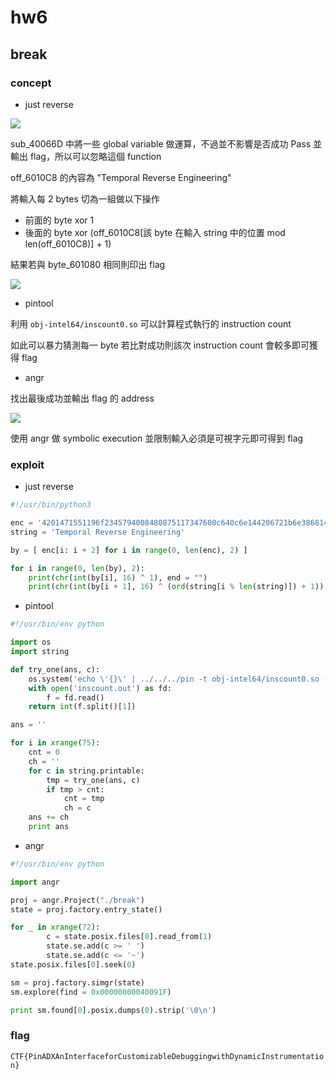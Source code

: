 hw6
===

## break

### concept

- just reverse

![](https://i.imgur.com/PLDKIrW.png)

sub_40066D 中將一些 global variable 做運算，不過並不影響是否成功 Pass 並輸出 flag，所以可以忽略這個 function

off_6010C8 的內容為 "Temporal Reverse Engineering"

將輸入每 2 bytes 切為一組做以下操作

- 前面的 byte xor 1
- 後面的 byte xor (off_6010C8[該 byte 在輸入 string 中的位置 mod len(off_6010C8)] + 1)

結果若與 byte_601080 相同則印出 flag

![](https://i.imgur.com/N414Wu1.png)

- pintool

利用 ```obj-intel64/inscount0.so``` 可以計算程式執行的 instruction count

如此可以暴力猜測每一 byte 若比對成功則該次 instruction count 會較多即可獲得 flag

- angr

找出最後成功並輸出 flag 的 address

![](https://i.imgur.com/p4LsZ7V.png)

使用 angr 做 symbolic execution 並限制輸入必須是可視字元即可得到 flag

### exploit

- just reverse

```python
#!/usr/bin/python3

enc = '4201471551196f2345794008480875117347600c640c6e144206721b6e38681460126d07454463136601681a6656681b692e7808601e680c483b721a73056c076f55601268096f09'
string = 'Temporal Reverse Engineering'

by = [ enc[i: i + 2] for i in range(0, len(enc), 2) ]

for i in range(0, len(by), 2):
    print(chr(int(by[i], 16) ^ 1), end = "")
    print(chr(int(by[i + 1], 16) ^ (ord(string[i % len(string)]) + 1)), end = "")
```

- pintool

```python
#!/usr/bin/env python

import os
import string

def try_one(ans, c):
    os.system('echo \'{}\' | ../../../pin -t obj-intel64/inscount0.so -- ./break > /dev/null 2>&1'.format(ans + c))
    with open('inscount.out') as fd:
        f = fd.read()
    return int(f.split()[1])

ans = ''

for i in xrange(75):
    cnt = 0
    ch = ''
    for c in string.printable:
        tmp = try_one(ans, c)
        if tmp > cnt:
            cnt = tmp
            ch = c
    ans += ch
    print ans
```

- angr

```python
#!/usr/bin/env python

import angr

proj = angr.Project("./break")
state = proj.factory.entry_state()

for _ in xrange(72):
        c = state.posix.files[0].read_from(1)
        state.se.add(c >= ' ')
        state.se.add(c <= '~')
state.posix.files[0].seek(0)

sm = proj.factory.simgr(state)
sm.explore(find = 0x00000000040091F)

print sm.found[0].posix.dumps(0).strip('\0\n')
```

### flag

```CTF{PinADXAnInterfaceforCustomizableDebuggingwithDynamicInstrumentation}```
